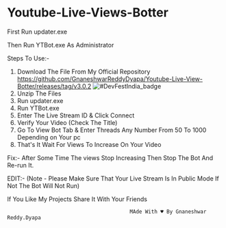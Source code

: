 # Youtube-Live-Views-Botter

First Run updater.exe


Then Run YTBot.exe As Administrator



Steps To Use:-
1. Download The File From My Official Repository https://github.com/GnaneshwarReddyDyapa/Youtube-Live-View-Botter/releases/tag/v3.0.2 ![#DevFestIndia_badge](https://user-images.githubusercontent.com/89586593/132130466-8288f4d5-4188-4d14-bb03-26124b309595.png)
2. Unzip The Files
3. Run updater.exe
4. Run YTBot.exe
5. Enter The Live Stream ID & Click Connect
6. Verify Your Video (Check The Title)
7. Go To View Bot Tab & Enter Threads Any Number From 50 To 1000 Depending on Your pc
8. That's It Wait For Views To Increase On Your Video

Fix:- After Some Time The views Stop Increasing Then Stop The Bot And Re-run It.


EDIT:- (Note - Please Make Sure That Your Live Stream Is In Public Mode If Not The Bot Will Not Run)


If You Like My Projects Share It With Your Friends
                                            
                                            MAde With ♥ By Gnaneshwar Reddy.Dyapa
